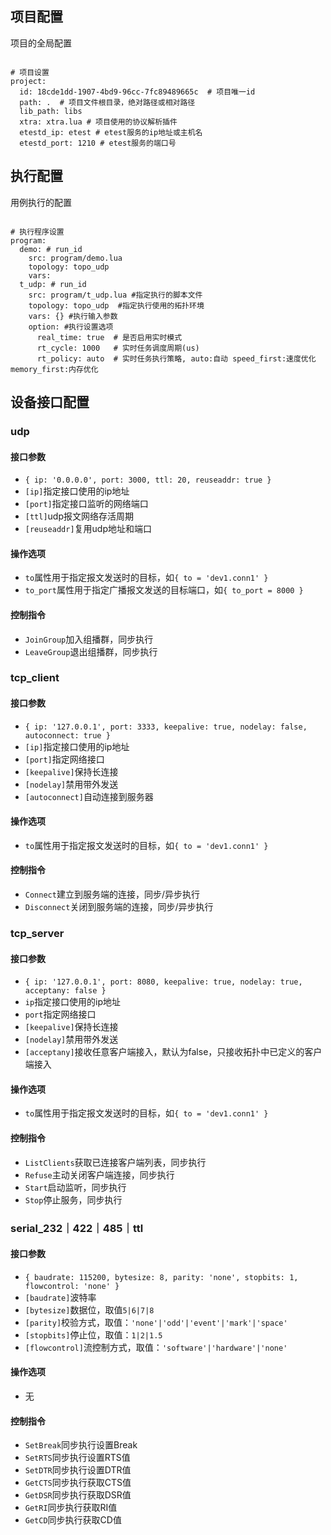 
## 项目配置

项目的全局配置

```

# 项目设置
project:
  id: 18cde1dd-1907-4bd9-96cc-7fc89489665c  # 项目唯一id
  path: .  # 项目文件根目录，绝对路径或相对路径
  lib_path: libs
  xtra: xtra.lua # 项目使用的协议解析插件
  etestd_ip: etest # etest服务的ip地址或主机名
  etestd_port: 1210 # etest服务的端口号

```


## 执行配置

用例执行的配置

```

# 执行程序设置
program:
  demo: # run_id
    src: program/demo.lua
    topology: topo_udp
    vars:
  t_udp: # run_id
    src: program/t_udp.lua #指定执行的脚本文件
    topology: topo_udp  #指定执行使用的拓扑环境
    vars: {} #执行输入参数
    option: #执行设置选项
      real_time: true  # 是否启用实时模式
      rt_cycle: 1000   # 实时任务调度周期(us)
      rt_policy: auto  # 实时任务执行策略, auto:自动 speed_first:速度优化 memory_first:内存优化

```

## 设备接口配置

### udp

#### 接口参数
+ `{ ip: '0.0.0.0', port: 3000, ttl: 20, reuseaddr: true } `
+ `[ip]`指定接口使用的ip地址
+ `[port]`指定接口监听的网络端口
+ `[ttl]`udp报文网络存活周期
+ `[reuseaddr]`复用udp地址和端口

#### 操作选项
+ `to`属性用于指定报文发送时的目标，如`{ to = 'dev1.conn1' }`
+ `to_port`属性用于指定广播报文发送的目标端口，如`{ to_port = 8000 }`

#### 控制指令
+ `JoinGroup`加入组播群，同步执行
+ `LeaveGroup`退出组播群，同步执行

### tcp_client

#### 接口参数

+ `{ ip: '127.0.0.1', port: 3333, keepalive: true, nodelay: false, autoconnect: true }`
+ `[ip]`指定接口使用的ip地址
+ `[port]`指定网络接口
+ `[keepalive]`保持长连接
+ `[nodelay]`禁用带外发送
+ `[autoconnect]`自动连接到服务器

#### 操作选项
+ `to`属性用于指定报文发送时的目标，如`{ to = 'dev1.conn1' }`

#### 控制指令
+ `Connect`建立到服务端的连接，同步/异步执行
+ `Disconnect`关闭到服务端的连接，同步/异步执行

### tcp_server

#### 接口参数

+ `{ ip: '127.0.0.1', port: 8080, keepalive: true, nodelay: true, acceptany: false }`
+ `ip`指定接口使用的ip地址
+ `port`指定网络接口
+ `[keepalive]`保持长连接
+ `[nodelay]`禁用带外发送
+ `[acceptany]`接收任意客户端接入，默认为false，只接收拓扑中已定义的客户端接入

#### 操作选项
+ `to`属性用于指定报文发送时的目标，如`{ to = 'dev1.conn1' }`

#### 控制指令
+ `ListClients`获取已连接客户端列表，同步执行
+ `Refuse`主动关闭客户端连接，同步执行
+ `Start`启动监听，同步执行
+ `Stop`停止服务，同步执行


### serial_232｜422｜485｜ttl

#### 接口参数

+ `{ baudrate: 115200, bytesize: 8, parity: 'none', stopbits: 1, flowcontrol: 'none' }`
+ `[baudrate]`波特率
+ `[bytesize]`数据位，取值`5|6|7|8`
+ `[parity]`校验方式，取值：`'none'|'odd'|'event'|'mark'|'space'`
+ `[stopbits]`停止位，取值：`1|2|1.5`
+ `[flowcontrol]`流控制方式，取值：`'software'|'hardware'|'none'`

#### 操作选项
+ 无

#### 控制指令
+ `SetBreak`同步执行设置Break
+ `SetRTS`同步执行设置RTS值
+ `SetDTR`同步执行设置DTR值
+ `GetCTS`同步执行获取CTS值
+ `GetDSR`同步执行获取DSR值
+ `GetRI`同步执行获取RI值
+ `GetCD`同步执行获取CD值